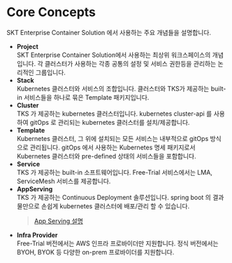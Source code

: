 # Core Concepts

SKT Enterprise Container Solution 에서 사용하는 주요 개념들을 설명합니다.


- **Project**   
    SKT Enterprise Container Solution에서 사용하는 최상위 워크스페이스의 개념입니다. 각 클러스터가 사용하는 각종 공통의 설정 및 서비스 권한등을 관리하는 논리적인 그룹입니다.   
- **Stack**   
    Kubernetes 클러스터와 서비스의 조합입니다. 클러스터와 TKS가 제공하는 built-in 서비스들을 하나로 묶은 Template 패키지입니다.
- **Cluster**   
    TKS 가 제공하는 kubernetes 클러스터입니다. kubernetes cluster-api 를 사용하여 gitOps 로 관리되는 kubernetes 클러스터를 설치/제공합니다.
- **Template**   
    Kubernetes 클러스터, 그 위에 설치되는 모든 서비스는 내부적으로 gitOps 방식으로 관리됩니다. gitOps 에서 사용하는 Kubernetes 명세 패키지로서 Kubernetes 클러스터와 pre-defined 상태의 서비스들을 포함합니다.
- **Service**   
    TKS 가 제공하는 built-in 소프트웨어입니다. Free-Trial 서비스에서는 LMA, ServiceMesh 서비스를 제공합니다.
- **AppServing**   
    TKS 가 제공하는 Continuous Deployment 솔루션입니다. spring boot 의 결과물만으로 손쉽게 kubernetes 클러스터에 배포/관리 할 수 있습니다.   
    > [App Serving 설명](../architecture/appserving.md)   
- **Infra Provider**   
  Free-Trial 버전에서는 AWS 인프라 프로바이더만 지원합니다. 정식 버전에서는 BYOH, BYOK 등 다양한 on-prem 프로바이더를 지원합니다.
